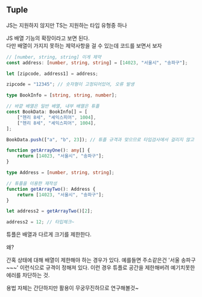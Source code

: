 ## Tuple

JS는 지원하지 않지만 TS는 지원하는 타입 유형중 하나

JS 배열 기능의 확장이라고 보면 된다.  
다만 배열이 가지지 못하는 제약사항을 걸 수 있는데 코드를 보면서 보자

```ts
// [number, string, string] 이게 제약
const address: [number, string, string] = [14023, "서울시", "송파구"];

let [zipcode, address1] = address;

zipcode = "12345"; // 숫자형이 고정되어있어, 오류 발생

type BookInfo = [string, string, number];

// 바깥 배열은 일반 배열, 내부 배열은 튜플
const BookData: BookInfo[] = [
	["헨리 8세", "셰익스피어", 1004],
	["헨리 8세", "셰익스피어", 1004],
];

BookData.push(["a", "b", 23]); // 튜플 규격과 맞으므로 타입검사에서 걸리지 않고 잘 작동됨

function getArrayOne(): any[] {
	return [14023, "서울시", "송파구"];
}

type Address = [number, string, string];

// 튜플을 이용한 재작성
function getArrayTwo(): Address {
	return [14023, "서울시", "송파구"];
}

let address2 = getArrayTwo()[2];

address2 = 12; // 타입체크~
```

튜플은 배열과 다르게 크기를 제한한다.

왜?

간혹 상태에 대해 배열이 제한해야 하는 경우가 있다. 예를들면 주소같은건 '서울 송파구 ~~~' 이런식으로 규격이 정해져 있다. 이런 경우 튜플로 공간을 제한해버려 예기치못한 에러를 차단하는 것.

용법 자체는 간단하지만 활용이 무궁무진하므로 연구해볼것~
